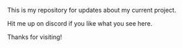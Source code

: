 This is my repository for updates about my current project.

Hit me up on discord if you like what you see here.

Thanks for visiting!
